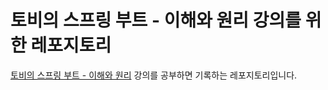 # 토비의 스프링 부트 - 이해와 원리 강의를 위한 레포지토리

[토비의 스프링 부트 - 이해와 원리](https://www.inflearn.com/course/%ED%86%A0%EB%B9%84-%EC%8A%A4%ED%94%84%EB%A7%81%EB%B6%80%ED%8A%B8-%EC%9D%B4%ED%95%B4%EC%99%80%EC%9B%90%EB%A6%AC) 강의를 공부하면 기록하는 레포지토리입니다.


